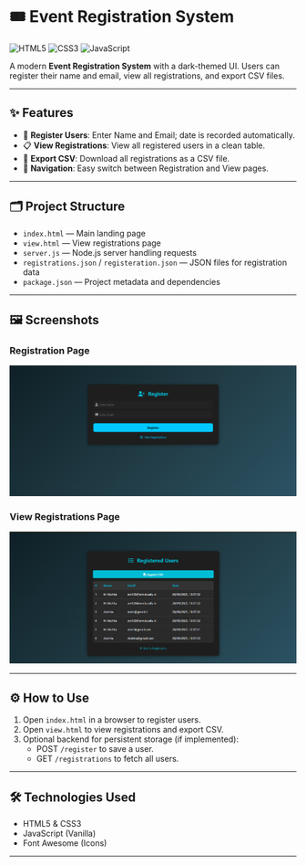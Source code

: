 # 🎟️ Event Registration System

![HTML5](https://img.shields.io/badge/HTML5-E34F26?style=flat&logo=html5&logoColor=white)
![CSS3](https://img.shields.io/badge/CSS3-1572B6?style=flat&logo=css3&logoColor=white)
![JavaScript](https://img.shields.io/badge/JavaScript-F7DF1E?style=flat&logo=javascript&logoColor=black)

A modern **Event Registration System** with a dark-themed UI. Users can register their name and email, view all registrations, and export CSV files.

---

## ✨ Features

- 📝 **Register Users**: Enter Name and Email; date is recorded automatically.  
- 📋 **View Registrations**: View all registered users in a clean table.  
- 💾 **Export CSV**: Download all registrations as a CSV file.  
- 🔗 **Navigation**: Easy switch between Registration and View pages.  

---

## 🗂 Project Structure

- `index.html` — Main landing page
- `view.html` — View registrations page
- `server.js` — Node.js server handling requests
- `registrations.json` / `registeration.json` — JSON files for registration data
- `package.json` — Project metadata and dependencies

---

## 🖼 Screenshots

### Registration Page
![Registration Page](screenshots/registration.png)

### View Registrations Page
![View Registrations Page](screenshots/view.png)


---

## ⚙️ How to Use

1. Open `index.html` in a browser to register users.  
2. Open `view.html` to view registrations and export CSV.  
3. Optional backend for persistent storage (if implemented):
   - POST `/register` to save a user.  
   - GET `/registrations` to fetch all users.

---

## 🛠 Technologies Used

- HTML5 & CSS3  
- JavaScript (Vanilla)  
- Font Awesome (Icons)

---
